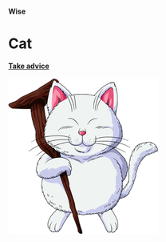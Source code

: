 <!DOCTYPE html>
<html lang="pt-BR">
<head>
    <meta charset="UTF-8">
    <title>Wise Cat</title>
    <link rel="stylesheet" href="style.css">
    <style>
        @import url('https://fonts.googleapis.com/css2?family=Roboto:wght@400;700&display=swap');
    </style>
</head>
<body>
    <div>
        <h4>Wise</h4>
        <h1><b>Cat</b></h1>
        <a href="/wisecat-master/pageone.html" class="button"><b>Take advice</b></a>
    </div><br>
    <img src="assets/wisecat.png" alt="gatinho sábio">
</body>
</html>

